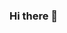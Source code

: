 ### Hi there 👋

<!--
**CreasyM/CreasyM** is a ✨ _special_ ✨ repository because its `README.md` (this file) appears on your GitHub profile.

Here are some ideas to get you started:

- 🔭 I’m currently working on a website 
- 🌱 I’m currently learning to code 
- 👯 I’m looking to finish the sitd ..
- 🤔 
- 💬 Ask me about the weather 
- 📫 How to reach me email
- 😄 Pronouns: ...
- ⚡ Fun fact:i don't know what im doing 
-->

